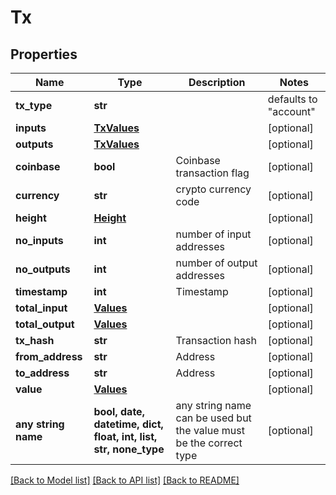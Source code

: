 # Tx


## Properties
Name | Type | Description | Notes
------------ | ------------- | ------------- | -------------
**tx_type** | **str** |  | defaults to "account"
**inputs** | [**TxValues**](TxValues.md) |  | [optional] 
**outputs** | [**TxValues**](TxValues.md) |  | [optional] 
**coinbase** | **bool** | Coinbase transaction flag | [optional] 
**currency** | **str** | crypto currency code | [optional] 
**height** | [**Height**](Height.md) |  | [optional] 
**no_inputs** | **int** | number of input addresses | [optional] 
**no_outputs** | **int** | number of output addresses | [optional] 
**timestamp** | **int** | Timestamp | [optional] 
**total_input** | [**Values**](Values.md) |  | [optional] 
**total_output** | [**Values**](Values.md) |  | [optional] 
**tx_hash** | **str** | Transaction hash | [optional] 
**from_address** | **str** | Address | [optional] 
**to_address** | **str** | Address | [optional] 
**value** | [**Values**](Values.md) |  | [optional] 
**any string name** | **bool, date, datetime, dict, float, int, list, str, none_type** | any string name can be used but the value must be the correct type | [optional]

[[Back to Model list]](../README.md#documentation-for-models) [[Back to API list]](../README.md#documentation-for-api-endpoints) [[Back to README]](../README.md)


